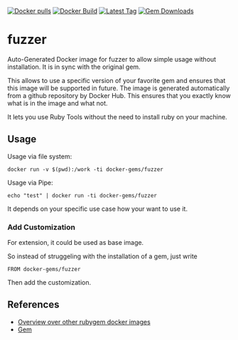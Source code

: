[![Docker pulls](https://img.shields.io/docker/pulls/rubygem/fuzzer.svg)](https://hub.docker.com/r/rubygem/fuzzer/)
[![Docker Build](https://img.shields.io/docker/automated/rubygem/fuzzer.svg)](https://hub.docker.com/r/rubygem/fuzzer/)
[![Latest Tag](https://img.shields.io/github/tag/docker-rubygem/fuzzer.svg)](https://hub.docker.com/r/rubygem/fuzzer/)
[![Gem Downloads](https://img.shields.io/gem/dt/fuzzer.svg)](https://rubygems.org/gems/fuzzer/)
# fuzzer

Auto-Generated Docker image for fuzzer to allow simple usage without installation.
It is in sync with the original gem.

This allows to use a specific version of your favorite gem and ensures that this image will be supported in future.
The image is generated automatically from a github repository by Docker Hub.
This ensures that you exactly know what is in the image and what not.

It lets you use Ruby Tools without the need to install ruby on your machine.

## Usage

Usage via file system:

`docker run -v $(pwd):/work -ti docker-gems/fuzzer`

Usage via Pipe:

`echo "test" | docker run -ti docker-gems/fuzzer`

It depends on your specific use case how your want to use it.

### Add Customization

For extension, it could be used as base image.

So instead of struggeling with the installation of a gem, just write

`FROM docker-gems/fuzzer`

Then add the customization.

## References

 - [Overview over other rubygem docker images](https://github.com/thinkbot/docker-rubygem)
 - [Gem](https://rubygems.org/gems/fuzzer/)
